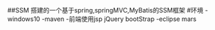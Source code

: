 ##SSM
搭建的一个基于spring,springMVC,MyBatis的SSM框架
#环境
-windows10
-maven
-前端使用jsp jQuery bootStrap
-eclipse mars
